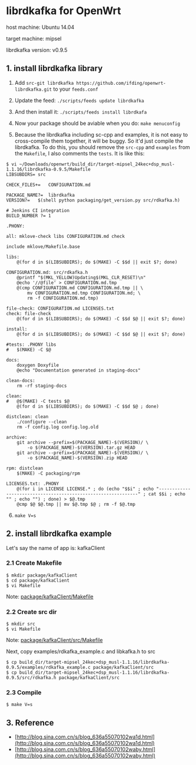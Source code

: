 
# librdkafka for OpenWrt

host machine: Ubuntu 14.04

target machine: mipsel

librdkafka version: v0.9.5


## 1. install librdkafka library

1. Add `src-git librdkafka https://github.com/ifding/openwrt-librdkafka.git` to your `feeds.conf`

2. Update the feed: `./scripts/feeds update librdkafka`

3. And then install it: `./scripts/feeds install librdkafa`

4. Now your package should be aviable when you do: `make menuconfig`

5. Because the librdkafka including sc-cpp and examples, it is not easy to cross-compile them together, it will be buggy. So it'd just compile the librdkafka. To do this, you should remove the `src-cpp` and `examples` from the `Makefile`, I also comments the `tests`. It is like this:

```
$ vi ~/Downloads/openwrt/build_dir/target-mipsel_24kec+dsp_musl-1.1.16/librdkafka-0.9.5/Makefile
LIBSUBDIRS=	src

CHECK_FILES+=	CONFIGURATION.md

PACKAGE_NAME?=	librdkafka
VERSION?=	$(shell python packaging/get_version.py src/rdkafka.h)

# Jenkins CI integration
BUILD_NUMBER ?= 1

.PHONY:

all: mklove-check libs CONFIGURATION.md check

include mklove/Makefile.base

libs:
	@(for d in $(LIBSUBDIRS); do $(MAKE) -C $$d || exit $?; done)

CONFIGURATION.md: src/rdkafka.h
	@printf "$(MKL_YELLOW)Updating$(MKL_CLR_RESET)\n"
	@echo '//@file' > CONFIGURATION.md.tmp
	@(cmp CONFIGURATION.md CONFIGURATION.md.tmp || \
		mv CONFIGURATION.md.tmp CONFIGURATION.md; \
		rm -f CONFIGURATION.md.tmp)

file-check: CONFIGURATION.md LICENSES.txt
check: file-check
	@(for d in $(LIBSUBDIRS); do $(MAKE) -C $$d $@ || exit $?; done)

install:
	@(for d in $(LIBSUBDIRS); do $(MAKE) -C $$d $@ || exit $?; done)

#tests: .PHONY libs
#	$(MAKE) -C $@

docs:
	doxygen Doxyfile
	@echo "Documentation generated in staging-docs"

clean-docs:
	rm -rf staging-docs

clean:
#	@$(MAKE) -C tests $@
	@(for d in $(LIBSUBDIRS); do $(MAKE) -C $$d $@ ; done)

distclean: clean
	./configure --clean
	rm -f config.log config.log.old

archive:
	git archive --prefix=$(PACKAGE_NAME)-$(VERSION)/ \
		-o $(PACKAGE_NAME)-$(VERSION).tar.gz HEAD
	git archive --prefix=$(PACKAGE_NAME)-$(VERSION)/ \
		-o $(PACKAGE_NAME)-$(VERSION).zip HEAD

rpm: distclean
	$(MAKE) -C packaging/rpm

LICENSES.txt: .PHONY
	@(for i in LICENSE LICENSE.* ; do (echo "$$i" ; echo "--------------------------------------------------------------" ; cat $$i ; echo "" ; echo "") ; done) > $@.tmp
	@cmp $@ $@.tmp || mv $@.tmp $@ ; rm -f $@.tmp
```

6. `make V=s`
  
## 2. install librdkafka example

Let's say the name of app is: kafkaClient

### 2.1 Create Makefile

```
$ mkdir package/kafkaClient
$ cd package/kafkaClient
$ vi Makefile
```
Note: [package/kafkaClient/Makefile](kafkaClient/Makefile)

### 2.2 Create src dir

```
$ mkdir src
$ vi Makefile
```

Note: [package/kafkaClient/src/Makefile](kafkaClient/src/Makefile)

Next, copy examples/rdkafka_example.c and libkafka.h to src

```
$ cp build_dir/target-mipsel_24kec+dsp_musl-1.1.16/librdkafka-0.9.5/examples/rdkafka_example.c package/kafkaClient/src
$ cp build_dir/target-mipsel_24kec+dsp_musl-1.1.16/librdkafka-0.9.5/src/rdkafka.h package/kafkaClient/src
```

### 2.3 Compile

```
$ make V=s
```

## 3. Reference

* [http://blog.sina.com.cn/s/blog_636a55070102wa1d.html](http://blog.sina.com.cn/s/blog_636a55070102wa1d.html)
* [http://blog.sina.com.cn/s/blog_636a55070102waby.html](http://blog.sina.com.cn/s/blog_636a55070102waby.html)
